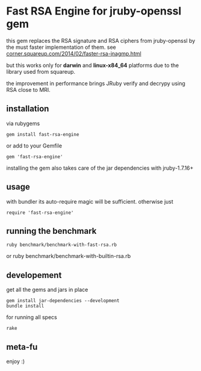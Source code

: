 # Fast RSA Engine for jruby-openssl gem

this gem replaces the RSA signature and RSA ciphers from jruby-openssl by the must faster implementation of them. see [corner.squareup.com/2014/02/faster-rsa-jnagmp.html](https://corner.squareup.com/2014/02/faster-rsa-jnagmp.html)

but this works only for **darwin** and **linux-x84_64** platforms due to the library used from squareup.

the improvement in performance brings JRuby verify and decrypy using RSA close to MRI.

## installation

via rubygems
```
gem install fast-rsa-engine
```
or add to your Gemfile
```
gem 'fast-rsa-engine'
```

installing the gem also takes care of the jar dependencies with jruby-1.7.16+

## usage

with bundler its auto-require magic will be sufficient. otherwise just

    require 'fast-rsa-engine'

## running the benchmark

    ruby benchmark/benchmark-with-fast-rsa.rb

or
    ruby benchmark/benchmark-with-builtin-rsa.rb

## developement

get all the gems and jars in place

    gem install jar-dependencies --development
    bundle install

for running all specs

	rake

## meta-fu

enjoy :)
